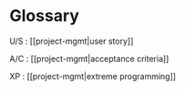 # Glossary

U/S
:  [[project-mgmt|user story]]

A/C
:  [[project-mgmt|acceptance criteria]]

XP
:  [[project-mgmt|extreme programming]]

